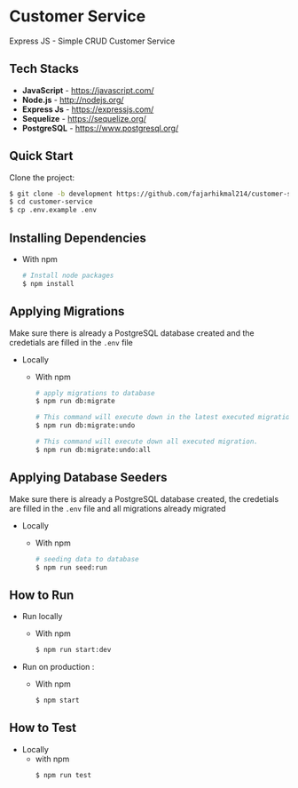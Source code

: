 # Customer Service

Express JS - Simple CRUD Customer Service

## Tech Stacks
- **JavaScript** - <https://javascript.com/>
- **Node.js** - <http://nodejs.org/>
- **Express Js** - <https://expressjs.com/>
- **Sequelize** - <https://sequelize.org/>
- **PostgreSQL** - <https://www.postgresql.org/>

## Quick Start

Clone the project:

```bash
$ git clone -b development https://github.com/fajarhikmal214/customer-service.git
$ cd customer-service
$ cp .env.example .env
```


## Installing Dependencies

- With npm

  ```bash
  # Install node packages
  $ npm install
  ```

## Applying Migrations

Make sure there is already a PostgreSQL database created and the credetials are filled in the `.env` file


- Locally
  - With npm

    ```bash
    # apply migrations to database
    $ npm run db:migrate

    # This command will execute down in the latest executed migration.
    $ npm run db:migrate:undo
    
    # This command will execute down all executed migration.
    $ npm run db:migrate:undo:all
    
    ```

## Applying Database Seeders

Make sure there is already a PostgreSQL database created, the credetials are filled in the `.env` file and all migrations already migrated

- Locally
  - With npm

    ```bash
    # seeding data to database
    $ npm run seed:run
    ```

## How to Run

- Run locally
  - With npm

    ```bash
    $ npm run start:dev
    ```

- Run on production :
  - With npm

    ```bash
    $ npm start
    ```

## How to Test

- Locally
  - with npm
    ```bash
    $ npm run test
    ```
